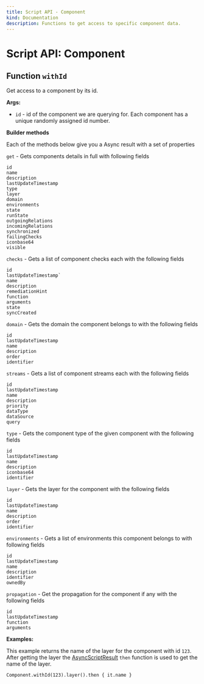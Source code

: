 ```yaml
---
title: Script API - Component
kind: Documentation
description: Functions to get access to specific component data.
---
```


# Script API: Component

## Function `withId`

Get access to a component by its id.

**Args:**

* `id` - id of the component we are querying for. Each component has a unique randomly assigned id number.

**Builder methods**

Each of the methods below give you a Async result with a set of properties

`get` - Gets components details in full with following fields

```text
id
name
description
lastUpdateTimestamp
type
layer
domain
environments
state
runState
outgoingRelations
incomingRelations
synchronized
failingChecks
iconbase64
visible
```

`checks` - Gets a list of component checks each with the following fields

```text
id
lastUpdateTimestamp`
name
description
remediationHint
function
arguments
state
syncCreated
```

`domain` - Gets the domain the component belongs to with the following fields

```text
id
lastUpdateTimestamp
name
description
order
identifier
```

`streams` - Gets a list of component streams each with the following fields

```text
id
lastUpdateTimestamp
name
description
priority
dataType
dataSource
query
```

`type` - Gets the component type of the given component with the following fields

```text
id
lastUpdateTimestamp
name
description
iconbase64
identifier
```

`layer` - Gets the layer for the component with the following fields

```text
id
lastUpdateTimestamp
name
description
order
identifier
```

`environments` - Gets a list of environments this component belongs to with following fields

```text
id
lastUpdateTimestamp
name
description
identifier
ownedBy
```

`propagation` - Get the propagation for the component if any with the following fields

```text
id
lastUpdateTimestamp
function
arguments
```

**Examples:**

This example returns the name of the layer for the component with id `123`. After getting the layer the [AsyncScriptResult](/develop/scripting/script-apis/async_script_result) `then` function is used to get the name of the layer.

```text
Component.withId(123).layer().then { it.name }
```
